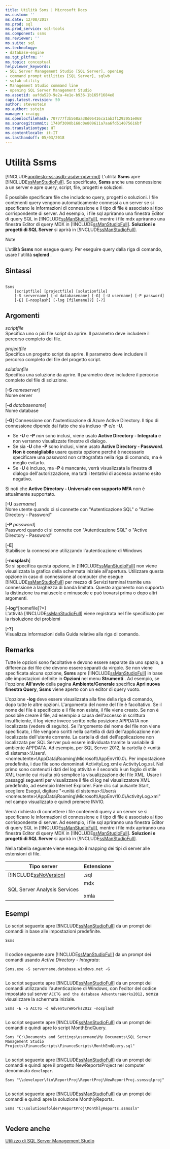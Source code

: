 ```yaml
---
title: Utilità Ssms | Microsoft Docs
ms.custom: ''
ms.date: 12/08/2017
ms.prod: sql
ms.prod_service: sql-tools
ms.component: ssms
ms.reviewer: ''
ms.suite: sql
ms.technology:
- database-engine
ms.tgt_pltfrm: ''
ms.topic: conceptual
helpviewer_keywords:
- SQL Server Management Studio [SQL Server], opening
- command prompt utilities [SQL Server], sqlwb
- sqlwb utility
- Management Studio command line
- opening SQL Server Management Studio
ms.assetid: aafda520-9e2a-4e1e-b936-1b165f1684e8
caps.latest.revision: 50
author: stevestein
ms.author: sstein
manager: craigg
ms.openlocfilehash: 707777f3b568aa38d06416ca1ab3f1292051e068
ms.sourcegitcommit: 1740f3090b168c0e809611a7aa6fd514075616bf
ms.translationtype: HT
ms.contentlocale: it-IT
ms.lasthandoff: 05/03/2018
---
```

# <a name="ssms-utility"></a>Utilità Ssms
[!INCLUDE[appliesto-ss-asdb-asdw-pdw-md](../includes/appliesto-ss-asdb-asdw-pdw-md.md)]
  L'utilità **Ssms** apre [!INCLUDE[ssManStudioFull](../includes/ssmanstudiofull-md.md)]. Se specificato, **Ssms** anche una connessione a un server e apre query, script, file, progetti e soluzioni.  
  
 È possibile specificare file che includono query, progetti o soluzioni. I file contenenti query vengono automaticamente connessi a un server se si specificano le informazioni di connessione e il tipo di file è associato al tipo corrispondente di server. Ad esempio, i file sql apriranno una finestra Editor di query SQL in [!INCLUDE[ssManStudioFull](../includes/ssmanstudiofull-md.md)], mentre i file mdx apriranno una finestra Editor di query MDX in [!INCLUDE[ssManStudioFull](../includes/ssmanstudiofull-md.md)]. **Soluzioni e progetti di SQL Server** si aprirà in [!INCLUDE[ssManStudioFull](../includes/ssmanstudiofull-md.md)].  
  
> [!NOTE]  
>  L'utilità **Ssms** non esegue query. Per eseguire query dalla riga di comando, usare l'utilità **sqlcmd** .  
  
## <a name="syntax"></a>Sintassi  
  
```  
  
Ssms  
    [scriptfile] [projectfile] [solutionfile]  
    [-S servername] [-d databasename] [-G] [-U username] [-P password]   
    [-E] [-nosplash] [-log [filename]?] [-?]  
```  
  
## <a name="arguments"></a>Argomenti  
 *scriptfile*  
 Specifica uno o più file script da aprire. Il parametro deve includere il percorso completo dei file.  
  
 *projectfile*  
 Specifica un progetto script da aprire. Il parametro deve includere il percorso completo del file del progetto script.  
  
 *solutionfile*  
 Specifica una soluzione da aprire. Il parametro deve includere il percorso completo del file di soluzione.  
  
 [**-S** *nomeserver*]  
  Nome server  
  
 [**-d** *databasename*]  
  Nome database  

 [**-G**] Connessione con l'autenticazione di Azure Active Directory. Il tipo di connessione dipende dal fatto che sia incluso **-P** e/o **-U**.
 - Se **-U** e **-P** *non* sono inclusi, viene usato **Active Directory - Integrata** e non verranno visualizzate finestre di dialogo.
 - Se sia **-U** che **-P** sono inclusi, viene usato **Active Directory - Password**. **Non è consigliabile** usare questa opzione perché è necessario specificare una password non crittografata nella riga di comando, ma è meglio evitarlo.
 - Se **-U** è incluso, ma **-P** è mancante, verrà visualizzata la finestra di dialogo dell'autorizzazione, ma tutti i tentativi di accesso avranno esito negativo. 

  Si noti che **Active Directory - Universale con supporto MFA** non è attualmente supportato. 
  
[**-U** *username*]  
 Nome utente quando ci si connette con "Autenticazione SQL" o "Active Directory - Password"  
  
[**-P** *password*]  
 Password quando ci si connette con "Autenticazione SQL" o "Active Directory - Password"
  
[**-E**]  
 Stabilisce la connessione utilizzando l'autenticazione di Windows  
  
[**-nosplash**]  
 Se si specifica questa opzione, in [!INCLUDE[ssManStudioFull](../includes/ssmanstudiofull-md.md)] non viene visualizzata la grafica della schermata iniziale all'apertura. Utilizzare questa opzione in caso di connessione al computer che esegue [!INCLUDE[ssManStudioFull](../includes/ssmanstudiofull-md.md)] per mezzo di Servizi terminal tramite una connessione a larghezza di banda limitata. Questo argomento non supporta la distinzione tra maiuscole e minuscole e può trovarsi prima o dopo altri argomenti.  
  
[**-log***[nomefile]?*]  
 L'attività [!INCLUDE[ssManStudioFull](../includes/ssmanstudiofull-md.md)] viene registrata nel file specificato per la risoluzione dei problemi  
  
[**-?**]  
 Visualizza informazioni della Guida relative alla riga di comando.  
  
## <a name="remarks"></a>Remarks  
 Tutte le opzioni sono facoltative e devono essere separate da uno spazio, a differenza dei file che devono essere separati da virgole. Se non viene specificata alcuna opzione, **Ssms** apre [!INCLUDE[ssManStudioFull](../includes/ssmanstudiofull-md.md)] in base alle impostazioni definite in **Opzioni** nel menu **Strumenti** . Ad esempio, se l'opzione **All'avvio** della pagina **Ambiente/Generale** specifica **Apri nuova finestra Query**, **Ssms** viene aperto con un editor di query vuoto.  
  
 L'opzione **-log** deve essere visualizzata alla fine della riga di comando, dopo tutte le altre opzioni. L'argomento del nome del file è facoltativo. Se il nome del file è specificato e il file non esiste, il file viene creato. Se non è possibile creare il file, ad esempio a causa dell'accesso in scrittura insufficiente, il log viene invece scritto nella posizione APPDATA non localizzata (vedere di seguito). Se l'argomento del nome del file non viene specificato, i file vengono scritti nella cartella di dati dell'applicazione non localizzata dell'utente corrente. La cartella di dati dell'applicazione non localizzata per SQL Server può essere individuata tramite la variabile di ambiente APPDATA. Ad esempio, per SQL Server 2012, la cartella è \<unità di sistema>:\Users\\<nomeutente\>\AppData\Roaming\Microsoft\AppEnv\10.0\\. Per impostazione predefinita, i due file sono denominati ActivityLog.xml e ActivityLog.xsl. Nel primo sono contenuti i dati del log attività e il secondo è un foglio di stile XML tramite cui risulta più semplice la visualizzazione del file XML. Usare i passaggi seguenti per visualizzare il file di log nel visualizzatore XML predefinito, ad esempio Internet Explorer. Fare clic sul pulsante Start, scegliere Esegui, digitare "\<unità di sistema>:\Users\\<nomeutente\>\AppData\Roaming\Microsoft\AppEnv\10.0\ActivityLog.xml" nel campo visualizzato e quindi premere INVIO.  
  
 Verrà richiesto di connettere i file contenenti query a un server se si specificano le informazioni di connessione e il tipo di file è associato al tipo corrispondente di server. Ad esempio, i file sql apriranno una finestra Editor di query SQL in [!INCLUDE[ssManStudioFull](../includes/ssmanstudiofull-md.md)], mentre i file mdx apriranno una finestra Editor di query MDX in [!INCLUDE[ssManStudioFull](../includes/ssmanstudiofull-md.md)]. **Soluzioni e progetti di SQL Server** si aprirà in [!INCLUDE[ssManStudioFull](../includes/ssmanstudiofull-md.md)].  
  
 Nella tabella seguente viene eseguito il mapping dei tipi di server alle estensioni di file.  
  
|Tipo server|Estensione|  
|-----------------|---------------|  
|[!INCLUDE[ssNoVersion](../includes/ssnoversion-md.md)]|.sql|  
|SQL Server Analysis Services|mdx<br /><br /> xmla|  
  
## <a name="examples"></a>Esempi  
 Lo script seguente apre [!INCLUDE[ssManStudioFull](../includes/ssmanstudiofull-md.md)] da un prompt dei comandi in base alle impostazioni predefinite.  
  
```  
Ssms  
  
```  
  
 Il codice seguente apre [!INCLUDE[ssManStudioFull](../includes/ssmanstudiofull-md.md)] da un prompt dei comandi usando *Active Directory - Integrata*:  
  
```  
Ssms.exe -S servername.database.windows.net -G
  
``` 


 Lo script seguente apre [!INCLUDE[ssManStudioFull](../includes/ssmanstudiofull-md.md)] da un prompt dei comandi utilizzando l'autenticazione di Windows, con l'editor del codice impostato sul server `ACCTG and the database AdventureWorks2012,` senza visualizzare la schermata iniziale.  
  
```  
Ssms -E -S ACCTG -d AdventureWorks2012 -nosplash  
  
```  

 Lo script seguente apre [!INCLUDE[ssManStudioFull](../includes/ssmanstudiofull-md.md)] da un prompt dei comandi e quindi apre lo script MonthEndQuery.  
  
```  
Ssms "C:\Documents and Settings\username\My Documents\SQL Server Management Studio Projects\FinanceScripts\FinanceScripts\MonthEndQuery.sql"  
  
```  
  
 Lo script seguente apre [!INCLUDE[ssManStudioFull](../includes/ssmanstudiofull-md.md)] da un prompt dei comandi e quindi apre il progetto NewReportsProject nel computer denominato `developer`.  
  
```  
Ssms "\\developer\fin\ReportProj\ReportProj\NewReportProj.ssmssqlproj"  
  
```  
  
 Lo script seguente apre [!INCLUDE[ssManStudioFull](../includes/ssmanstudiofull-md.md)] da un prompt dei comandi e quindi apre la soluzione MonthlyReports.  
  
```  
Ssms "C:\solutionsfolder\ReportProj\MonthlyReports.ssmssln"  
  
```  
 



## <a name="see-also"></a>Vedere anche  
 [Utilizzo di SQL Server Management Studio](http://msdn.microsoft.com/library/f289e978-14ca-46ef-9e61-e1fe5fd593be)  
  
  
